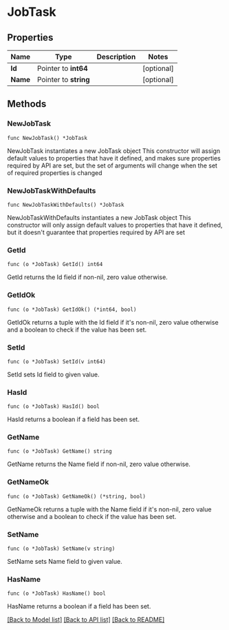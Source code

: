 # JobTask

## Properties

Name | Type | Description | Notes
------------ | ------------- | ------------- | -------------
**Id** | Pointer to **int64** |  | [optional] 
**Name** | Pointer to **string** |  | [optional] 

## Methods

### NewJobTask

`func NewJobTask() *JobTask`

NewJobTask instantiates a new JobTask object
This constructor will assign default values to properties that have it defined,
and makes sure properties required by API are set, but the set of arguments
will change when the set of required properties is changed

### NewJobTaskWithDefaults

`func NewJobTaskWithDefaults() *JobTask`

NewJobTaskWithDefaults instantiates a new JobTask object
This constructor will only assign default values to properties that have it defined,
but it doesn't guarantee that properties required by API are set

### GetId

`func (o *JobTask) GetId() int64`

GetId returns the Id field if non-nil, zero value otherwise.

### GetIdOk

`func (o *JobTask) GetIdOk() (*int64, bool)`

GetIdOk returns a tuple with the Id field if it's non-nil, zero value otherwise
and a boolean to check if the value has been set.

### SetId

`func (o *JobTask) SetId(v int64)`

SetId sets Id field to given value.

### HasId

`func (o *JobTask) HasId() bool`

HasId returns a boolean if a field has been set.

### GetName

`func (o *JobTask) GetName() string`

GetName returns the Name field if non-nil, zero value otherwise.

### GetNameOk

`func (o *JobTask) GetNameOk() (*string, bool)`

GetNameOk returns a tuple with the Name field if it's non-nil, zero value otherwise
and a boolean to check if the value has been set.

### SetName

`func (o *JobTask) SetName(v string)`

SetName sets Name field to given value.

### HasName

`func (o *JobTask) HasName() bool`

HasName returns a boolean if a field has been set.


[[Back to Model list]](../README.md#documentation-for-models) [[Back to API list]](../README.md#documentation-for-api-endpoints) [[Back to README]](../README.md)


